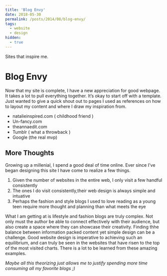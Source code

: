 ```yaml
---
title: 'Blog Envy'
date: 2018-05-30
permalink: /posts/2014/08/blog-envy/
tags:
  - website
  - design
hidden:
  - true 
---
```


Sites that inspire me.

Blog Envy
======

Now that my site is complete, I have a new appreciation for good webpage. It takes a lot to pull everything together. It’s okay to start off with a template. Just wanted to give a quick shout out to pages I used as references on how to layout my content and where I draw my inspiration from.

- natalieinspired.com ( childhood friend )
- Un-fancy.com
- theannaedit.com
- Tumblr ( what a throwback )
- Google (the real mvp)

More Thoughts
------
Growing up a millenial, I spend a good deal of time online. Ever since I've began designing this site I have come to realize a few things. 
1. Given the number of websites in the entire web, I only visit a few handful consistently
2. The ones I do visit consistently,their web design is always simple and intuative
3. Perhaps the fashion and style blogs I used to love reading as a young teen require more thought and planning than what meets the eye

What I am getting at is lifestyle and fashion blogs are truly complex. Not only must the author be able to connect effectively with their audience, but also create a space where they can showcase their creativity. Finding thhe balance between information packed content yet simple design can be a challenge. Good website design is imperative to achieving such an equilibrium, and can truly be seen in the websites that have risen to the top of the most visited charts. There is a lot to be learned from these amazing examples.

*Maybe all this theorizing just allows me to justify spending more time consuming all my favorite blogs ;)*

